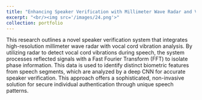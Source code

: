 ```yaml
---
title: "Enhancing Speaker Verification with Millimeter Wave Radar and Vocal Cord Analysis"
excerpt: "<br/><img src='/images/24.png'>"
collection: portfolio
---
```


This research outlines a novel speaker verification system that integrates high-resolution millimeter wave radar with vocal cord vibration analysis. By utilizing radar to detect vocal cord vibrations during speech, the system processes reflected signals with a Fast Fourier Transform (FFT) to isolate phase information. This data is used to identify distinct biometric features from speech segments, which are analyzed by a deep CNN for accurate speaker verification. This approach offers a sophisticated, non-invasive solution for secure individual authentication through unique speech patterns.
